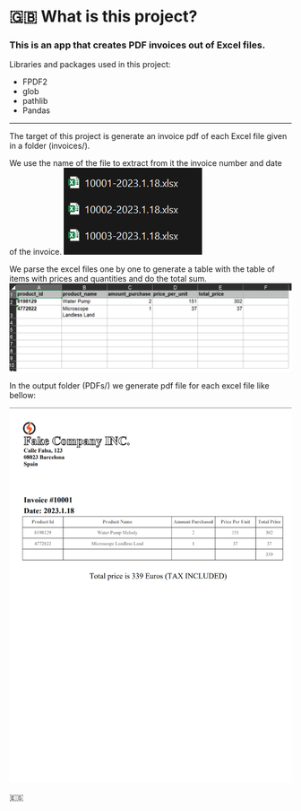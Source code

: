 # :uk: What is this project?
### This is an app that creates PDF invoices out of Excel files.


Libraries and packages used in this project:
- FPDF2
- glob
- pathlib
- Pandas

-----------------------

The target of this project is generate an invoice pdf of each Excel file given in a folder (invoices/).


We use the name of the file to extract from it the invoice number and date of the invoice.
![input file example](screenshots/input_files.png "File input example")

We parse the excel files one by one to generate a table with the table of items with prices and quantities and do the 
total sum.
![input file example](screenshots/input.png "File input example")

In the output folder (PDFs/) we generate pdf file for each excel file like bellow:

![input file example](screenshots/output.png "Generated output pdf")


:es: